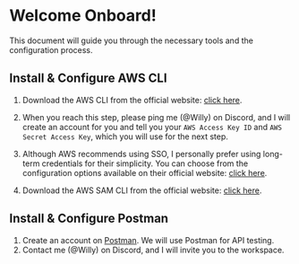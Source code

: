# Welcome Onboard!
This document will guide you through the necessary tools and the configuration process.

## Install & Configure AWS CLI

1. Download the AWS CLI from the official website: [click here](https://docs.aws.amazon.com/serverless-application-model/latest/developerguide/install-sam-cli.html).

2. When you reach this step, please ping me (@Willy) on Discord, and I will create an account for you and tell you your `AWS Access Key ID` and `AWS Secret Access Key`, which you will use for the next step. 

3. Although AWS recommends using SSO, I personally prefer using long-term credentials for their simplicity. You can choose from the configuration options available on their official website: [click here](https://docs.aws.amazon.com/cli/latest/userguide/getting-started-quickstart.html). 

4. Download the AWS SAM CLI from the official website: [click here](https://docs.aws.amazon.com/serverless-application-model/latest/developerguide/install-sam-cli.html).

## Install & Configure Postman

1. Create an account on [Postman](https://www.postman.com/). We will use Postman for API testing.
2. Contact me (@Willy) on Discord, and I will invite you to the workspace.